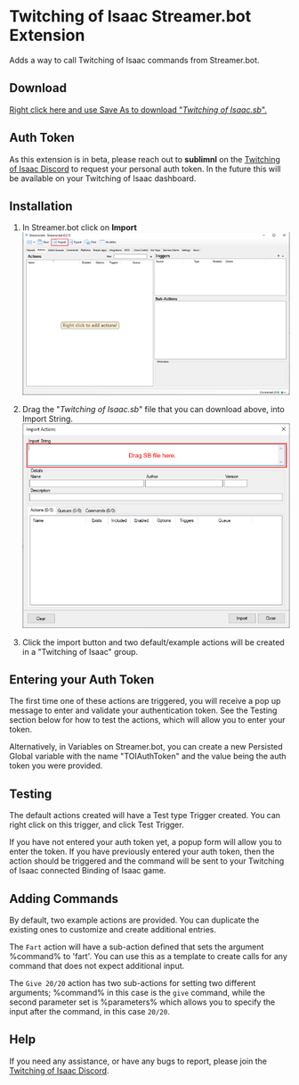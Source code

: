 # Twitching of Isaac Streamer.bot Extension

Adds a way to call Twitching of Isaac commands from Streamer.bot.

## Download

[Right click here and use Save As to download "*Twitching of Isaac.sb*".](Twitching%20of%20Isaac.sb?raw=1)

## Auth Token

As this extension is in beta, please reach out to **sublimnl** on the [Twitching of Isaac Discord](https://discord.com/invite/5R9CSxzcep) to request your personal auth token. In the future this will be available on your Twitching of Isaac dashboard.

## Installation

1. In Streamer.bot click on **Import**
![](assets/sb_step1.png?raw=true)

2. Drag the "*Twitching of Isaac.sb*" file that you can download above, into Import String.
![](assets/sb_step2.png?raw=true)

3. Click the import button and two default/example actions will be created in a "Twitching of Isaac" group.

## Entering your Auth Token

The first time one of these actions are triggered, you will receive a pop up message to enter and validate your authentication token. See the Testing section below for how to test the actions, which will allow you to enter your token.

Alternatively, in Variables on Streamer.bot, you can create a new Persisted Global variable with the name "TOIAuthToken" and the value being the auth token you were provided.

## Testing

The default actions created will have a Test type Trigger created. You can right click on this trigger, and click Test Trigger.

If you have not entered your auth token yet, a popup form will allow you to enter the token. If you have previously entered your auth token, then the action should be triggered and the command will be sent to your Twitching of Isaac connected Binding of Isaac game.

## Adding Commands

By default, two example actions are provided. You can duplicate the existing ones to customize and create additional entries.

The `Fart` action will have a sub-action defined that sets the argument %command% to 'fart'. You can use this as a template to create calls for any command that does not expect additional input.

The `Give 20/20` action has two sub-actions for setting two different arguments; %command% in this case is the `give` command, while the second parameter set is %parameters% which allows you to specify the input after the command, in this case `20/20`.

## Help

If you need any assistance, or have any bugs to report, please join the [Twitching of Isaac Discord](https://discord.com/invite/5R9CSxzcep).
